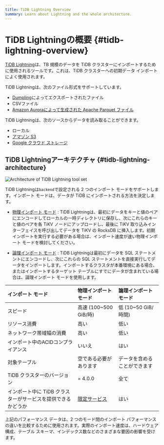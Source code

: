 ```yaml
---
title: TiDB Lightning Overview
summary: Learn about Lightning and the whole architecture.
---
```


# TiDB Lightningの概要 {#tidb-lightning-overview}

[TiDB Lightning](https://github.com/pingcap/tidb-lightning)は、TB 規模のデータを TiDB クラスターにインポートするために使用されるツールです。これは、TiDB クラスターへの初期データ インポートによく使用されます。

TiDB Lightningは、次のファイル形式をサポートしています。

-   [Dumpling](/dumpling-overview.md)によってエクスポートされたファイル
-   CSVファイル
-   [Amazon Auroraによって生成された Apache Parquet ファイル](/migrate-aurora-to-tidb.md)

TiDB Lightningは、次のソースからデータを読み取ることができます。

-   ローカル
-   [アマゾン S3](/br/backup-and-restore-storages.md#s3-url-parameters)
-   [Google クラウド ストレージ](/br/backup-and-restore-storages.md#gcs-url-parameters)

## TiDB Lightningアーキテクチャ {#tidb-lightning-architecture}

![Architecture of TiDB Lightning tool set](/media/tidb-lightning-architecture.png)

TiDB Lightningは`backend`で設定される 2 つのインポート モードをサポートします。インポート モードは、データが TiDB にインポートされる方法を決定します。

-   [物理インポート モード](/tidb-lightning/tidb-lightning-physical-import-mode.md) : TiDB Lightningは、最初にデータをキーと値のペアにエンコードしてローカルの一時ディレクトリに保存し、次にこれらのキーと値のペアを各 TiKV ノードにアップロードし、最後に TiKV 取り込みインターフェイスを呼び出してデータを TiKV の RocksDB に挿入します。初期インポートを実行する必要がある場合は、インポート速度が速い物理インポート モードを検討してください。

-   [論理インポート モード](/tidb-lightning/tidb-lightning-logical-import-mode.md) : TiDB Lightningは最初にデータを SQL ステートメントにエンコードし、次にこれらの SQL ステートメントを直接実行してデータをインポートします。インポートするクラスタが本番環境にある場合、またはインポートするターゲット テーブルにすでにデータが含まれている場合は、論理インポート モードを使用します。

| インポート モード                         | 物理インポート モード                                                                  | 論理インポート モード      |
| :-------------------------------- | :--------------------------------------------------------------------------- | :--------------- |
| スピード                              | 高速 (100~500 GiB/時)                                                           | 低 (10~50 GiB/時間) |
| リソース消費                            | 高い                                                                           | 低い               |
| ネットワーク帯域幅の消費                      | 高い                                                                           | 低い               |
| インポート中のACIDコンプライアンス               | いいえ                                                                          | はい               |
| 対象テーブル                            | 空である必要があります                                                                  | データを含めることができます   |
| TiDB クラスターのバージョン                  | = 4.0.0                                                                      | 全て               |
| インポート中に TiDB クラスターがサービスを提供できるかどうか | [限定サービス](/tidb-lightning/tidb-lightning-physical-import-mode.md#limitations) | はい               |

<Note>上記のパフォーマンス データは、2 つのモード間のインポート パフォーマンスの違いを比較するために使用されます。実際のインポート速度は、ハードウェア構成、テーブル スキーマ、インデックス数などのさまざまな要因の影響を受けます。</Note>
